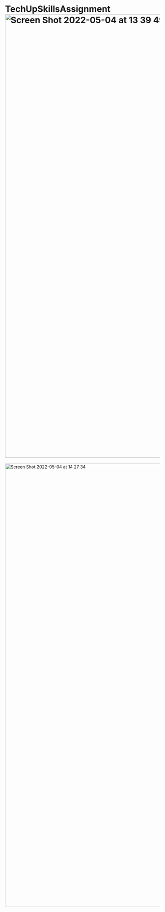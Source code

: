# TechUpSkillsAssignment<img width="1440" alt="Screen Shot 2022-05-04 at 13 39 49" src="https://user-images.githubusercontent.com/63826242/166683542-bc89d7a6-0f08-44b8-a759-8ab0e367b48b.png">
<img width="1440" alt="Screen Shot 2022-05-04 at 14 27 34" src="https://user-images.githubusercontent.com/63826242/166683573-27af1fd7-b96c-47bd-9fb2-78cbdf460495.png">
